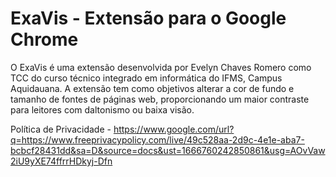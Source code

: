 # ExaVis - Extensão para o Google Chrome
O ExaVis é uma extensão desenvolvida por Evelyn Chaves Romero como TCC do curso técnico integrado em informática do IFMS, Campus Aquidauana.
A extensão tem como objetivos alterar a cor de fundo e tamanho de fontes de páginas web, proporcionando um maior contraste para leitores com daltonismo ou baixa visão. 

Política de Privacidade - https://www.google.com/url?q=https://www.freeprivacypolicy.com/live/49c528aa-2d9c-4e1e-aba7-bcbcf28431dd&sa=D&source=docs&ust=1666760242850861&usg=AOvVaw2iU9yXE74ffrrHDkyj-Dfn
